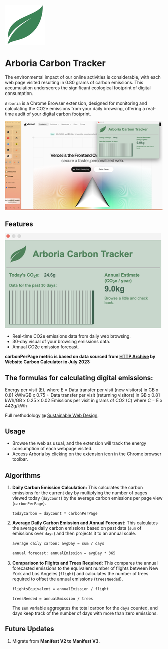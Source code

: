 ![Logo](icons/icon-128x128.png)
# Arboria Carbon Tracker

The environmental impact of our online activities is considerable, with each web page visited resulting in 0.80 grams of carbon emissions. This accumulation underscores the significant ecological footprint of digital consumption.

`Arboria` is a Chrome Browser extension, designed for monitoring and calculating the CO2e emissions from your daily browsing, offering a real-time audit of your digital carbon footprint.

![UI](ui.png)



## Features
<img src="features.png" width="500">

- Real-time CO2e emissions data from daily web browsing.
- 30-day visual of your browsing emissions data.
- Annual CO2e emission forecast.



**carbonPerPage metric is based on data sourced from [HTTP Archive](https://httparchive.org/reports/page-weight#bytesTotal) by Website Carbon Calculator in July 2023**


## The formulas for calculating digital emissions:

Energy per visit (E), where E = Data transfer per visit (new visitors) in GB x 0.81 kWh/GB x 0.75 + Data transfer per visit (returning visitors) in GB x 0.81 kWh/GB x 0.25 x 0.02
Emissions per visit in grams of CO2 (C) where C = E x 442g/kWh

Full methodology @ [Sustainable Web Design](https://sustainablewebdesign.org/calculating-digital-emissions/).


## Usage

- Browse the web as usual, and the extension will track the energy consumption of each webpage visited.
- Access Arboria by clicking on the extension icon in the Chrome browser toolbar.


## Algorithms

1. **Daily Carbon Emission Calculation:** This calculates the carbon emissions for the current day by multiplying the number of pages viewed today (`dayCount`)
   by the average carbon emissions per page view (`carbonPerPage`).

   `todayCarbon = dayCount * carbonPerPage`
   
2. **Average Daily Carbon Emission and Annual Forecast:** This calculates the average daily carbon emissions based on past data (`sum` of emissions over `days`) and
   then projects it to an annual scale.
   
   `average daily carbon: avgDay = sum / days`
   
   `annual forecast: annualEmission = avgDay * 365`

4. **Comparison to Flights and Trees Required:** This compares the annual forecasted emissions to the equivalent number of flights between New York and Los Angeles (`flight`)
   and calculates the number of trees required to offset the annual emissions (`treesNeeded`).
   
   `flightsEquivalent = annualEmission / flight`
   
   `treesNeeded = annualEmission / trees`

   The `sum` variable aggregates the total carbon for the `days` counted, and days keep track of the number of days with more than zero emissions.


## Future Updates 

1. Migrate from **Manifest V2 to Manifest V3.**

